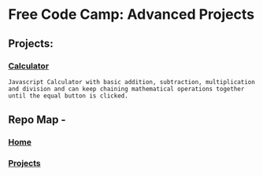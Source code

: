 # Free Code Camp: Advanced Projects
## Projects:
### [Calculator](calculator)
    Javascript Calculator with basic addition, subtraction, multiplication and division and can keep chaining mathematical operations together until the equal button is clicked.
## Repo Map -
### [Home](../..)
### [Projects](..)